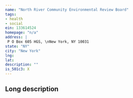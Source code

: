 ```yaml
---
name: "North River Community Environmental Review Board"
tags:
- health
- social
ein: 133614524
homepage: "n/a"
address: |
 P O Box 605 HGS, \nNew York, NY 10031
state: "NY"
city: "New York"
lng: 
lat: 
description: ""
is_501c3: X
---
```


## Long description


